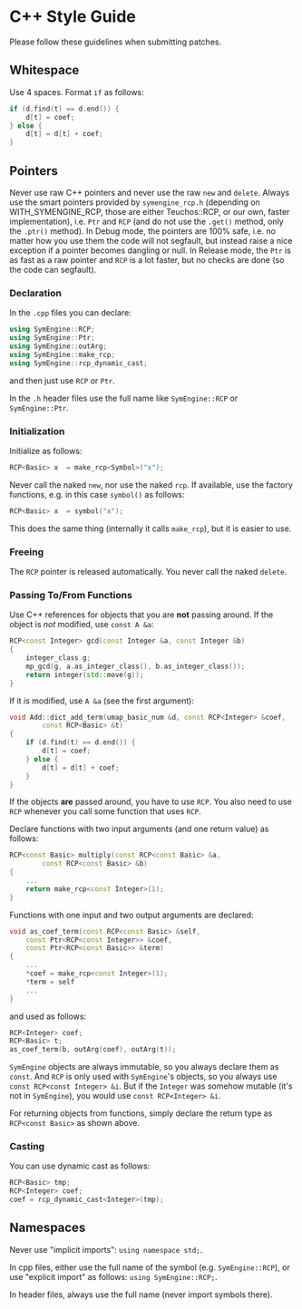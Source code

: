# C++ Style Guide

Please follow these guidelines when submitting patches.

## Whitespace

Use 4 spaces. Format ``if`` as follows:

```cpp
if (d.find(t) == d.end()) {
    d[t] = coef;
} else {
    d[t] = d[t] + coef;
}
```

## Pointers

Never use raw C++ pointers and never use the raw `new` and `delete`. Always use
the smart pointers provided by `symengine_rcp.h` (depending on
WITH_SYMENGINE_RCP, those are either Teuchos::RCP, or our own, faster
implementation), i.e. `Ptr` and `RCP` (and do not use the `.get()` method, only
the `.ptr()` method). In Debug mode, the pointers are 100% safe, i.e. no matter
how you use them the code will not segfault, but instead raise a nice exception
if a pointer becomes dangling or null. In Release mode, the `Ptr` is as fast as
a raw pointer and `RCP` is a lot faster, but no checks are done (so the code
can segfault).

### Declaration

In the `.cpp` files you can declare:

```cpp
using SymEngine::RCP;
using SymEngine::Ptr;
using SymEngine::outArg;
using SymEngine::make_rcp;
using SymEngine::rcp_dynamic_cast;
```
    
and then just use `RCP` or `Ptr`.

In the `.h` header files use the full name like `SymEngine::RCP` or `SymEngine::Ptr`.

### Initialization

Initialize as follows:

```cpp
RCP<Basic> x  = make_rcp<Symbol>("x");
```

Never call the naked `new`, nor use the naked `rcp`. If available, use the
factory functions, e.g. in this case `symbol()` as follows:

```cpp
RCP<Basic> x  = symbol("x");
```

This does the same thing (internally it calls `make_rcp`), but it is easier to
use.

### Freeing

The `RCP` pointer is released automatically. You never call the naked `delete`.

### Passing To/From Functions

Use C++ references for objects that you are **not** passing around. If the object
is *not* modified, use `const A &a`:

```cpp
RCP<const Integer> gcd(const Integer &a, const Integer &b)
{
    integer_class g;
    mp_gcd(g, a.as_integer_class(), b.as_integer_class());
    return integer(std::move(g));
}
```

If it *is* modified, use `A &a` (see the first argument):

```cpp
void Add::dict_add_term(umap_basic_num &d, const RCP<Integer> &coef,
        const RCP<Basic> &t)
{
    if (d.find(t) == d.end()) {
        d[t] = coef;
    } else {
        d[t] = d[t] + coef;
    }
}
```

If the objects **are** passed around, you have to use `RCP`. You also need to
use `RCP` whenever you call some function that uses `RCP`.

Declare functions with two input arguments (and one return value) as follows:

```cpp
RCP<const Basic> multiply(const RCP<const Basic> &a,
        const RCP<const Basic> &b)
{
    ...
    return make_rcp<const Integer>(1);
}
```

Functions with one input and two output arguments are declared:

```cpp
void as_coef_term(const RCP<const Basic> &self,
    const Ptr<RCP<const Integer>> &coef,
    const Ptr<RCP<const Basic>> &term)
{
    ...
    *coef = make_rcp<const Integer>(1);
    *term = self
    ...
}
```

and used as follows:

```cpp
RCP<Integer> coef;
RCP<Basic> t;
as_coef_term(b, outArg(coef), outArg(t));
```

`SymEngine` objects are always immutable, so you always declare them as `const`.
And `RCP` is only used with `SymEngine`'s objects, so you always use `const
RCP<const Integer> &i`. But if the `Integer` was somehow mutable (it's not in
`SymEngine`), you would use `const RCP<Integer> &i`.

For returning objects from functions, simply declare the return type as `RCP<const Basic>` as shown above.

### Casting

You can use dynamic cast as follows:

```cpp
RCP<Basic> tmp;
RCP<Integer> coef;
coef = rcp_dynamic_cast<Integer>(tmp);
```

## Namespaces

Never use "implicit imports": ``using namespace std;``.

In cpp files, either use the full name of the symbol (e.g. ``SymEngine::RCP``),
or use "explicit import" as follows: ``using SymEngine::RCP;``.

In header files, always use the full name (never import symbols there).
